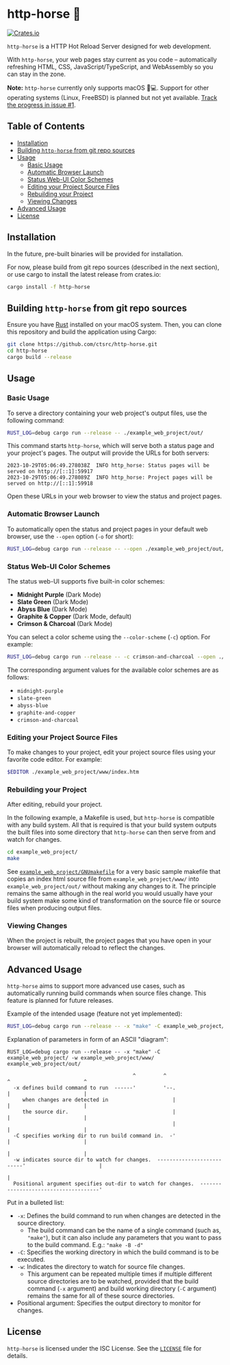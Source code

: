 # http-horse 🐴

[![Crates.io](https://img.shields.io/crates/v/http-horse.svg)](https://crates.io/crates/http-horse)

`http-horse` is a HTTP Hot Reload Server designed for web development.

With `http-horse`, your web pages stay current as you code – automatically refreshing
HTML, CSS, JavaScript/TypeScript, and WebAssembly so you can stay in the zone.

**Note:** `http-horse` currently only supports macOS 🍎💻.
Support for other operating systems (Linux, FreeBSD) is planned but not yet available.
[Track the progress in issue #1](https://github.com/ctsrc/http-horse/issues/1).

## Table of Contents

- [Installation](#installation)
- [Building `http-horse` from git repo sources](#building-http-horse-from-git-repo-sources)
- [Usage](#usage)
  - [Basic Usage](#basic-usage)
  - [Automatic Browser Launch](#automatic-browser-launch)
  - [Status Web-UI Color Schemes](#status-web-ui-color-schemes)
  - [Editing your Project Source Files](#editing-your-project-source-files)
  - [Rebuilding your Project](#rebuilding-your-project)
  - [Viewing Changes](#viewing-changes)
- [Advanced Usage](#advanced-usage)
- [License](#license)

## Installation

In the future, pre-built binaries will be provided for installation.

For now, please build from git repo sources (described in the next section),
or use cargo to install the latest release from crates.io:

```zsh
cargo install -f http-horse
```

## Building `http-horse` from git repo sources

Ensure you have [Rust](https://www.rust-lang.org/) installed on your macOS system.
Then, you can clone this repository and build the application using Cargo:

```zsh
git clone https://github.com/ctsrc/http-horse.git
cd http-horse
cargo build --release
```

## Usage

### Basic Usage

To serve a directory containing your web project's output files,
use the following command:

```zsh
RUST_LOG=debug cargo run --release -- ./example_web_project/out/
```

This command starts `http-horse`, which will serve both a status page
and your project's pages. The output will provide the URLs for both servers:

```text
2023-10-29T05:06:49.278038Z  INFO http_horse: Status pages will be served on http://[::1]:59917
2023-10-29T05:06:49.278089Z  INFO http_horse: Project pages will be served on http://[::1]:59918
```

Open these URLs in your web browser to view the status and project pages.

### Automatic Browser Launch

To automatically open the status and project pages in your default web browser,
use the `--open` option (`-o` for short):

```zsh
RUST_LOG=debug cargo run --release -- --open ./example_web_project/out/
```

### Status Web-UI Color Schemes

The status web-UI supports five built-in color schemes:

- **Midnight Purple** (Dark Mode)
- **Slate Green** (Dark Mode)
- **Abyss Blue** (Dark Mode)
- **Graphite & Copper** (Dark Mode, default)
- **Crimson & Charcoal** (Dark Mode)

You can select a color scheme using the `--color-scheme` (`-c`) option. For example:

```zsh
RUST_LOG=debug cargo run --release -- -c crimson-and-charcoal --open ./example_web_project/out/
```

The corresponding argument values for the available color schemes are as follows:

- `midnight-purple`
- `slate-green`
- `abyss-blue`
- `graphite-and-copper`
- `crimson-and-charcoal`

### Editing your Project Source Files

To make changes to your project, edit your project source files
using your favorite code editor. For example:

```zsh
$EDITOR ./example_web_project/www/index.htm
```

### Rebuilding your Project

After editing, rebuild your project.

In the following example, a Makefile is used, but `http-horse` is compatible
with any build system. All that is required is that your build system outputs
the built files into some directory that `http-horse` can then serve from
and watch for changes.

```zsh
cd example_web_project/
make
```

See [`example_web_project/GNUmakefile`](example_web_project/GNUmakefile)
for a very basic sample makefile that copies an index html source file
from `example_web_project/www/` into `example_web_project/out/` without
making any changes to it. The principle remains the same although in
the real world you would usually have your build system make some
kind of transformation on the source file or source files when
producing output files.

### Viewing Changes

When the project is rebuilt, the project pages that you have
open in your browser will automatically reload to reflect the changes.

## Advanced Usage

`http-horse` aims to support more advanced use cases, such as automatically
running build commands when source files change. This feature is planned
for future releases.

Example of the intended usage (feature not yet implemented):

```zsh
RUST_LOG=debug cargo run --release -- -x "make" -C example_web_project/ -w example_web_project/www/ example_web_project/out/
```

Explanation of parameters in form of an ASCII "diagram":

```text
RUST_LOG=debug cargo run --release -- -x "make" -C example_web_project/ -w example_web_project/www/ example_web_project/out/

                                         ^         ^                       ^                        ^
  -x defines build command to run  ------'         '--.                    |                        |
     when changes are detected in                     |                    |                        |
     the source dir.                                  |                    |                        |
                                                      |                    |                        |
  -C specifies working dir to run build command in.  -'                    |                        |
                                                                           |                        |
  -w indicates source dir to watch for changes.  --------------------------'                        |
                                                                                                    |
  Positional argument specifies out-dir to watch for changes.  -------------------------------------'
```

Put in a bulleted list:

- `-x`: Defines the build command to run when changes are detected in the source directory.
  * The build command can be the name of a single command (such as, `"make"`), but it can
    also include any parameters that you want to pass to the build command.
    E.g.: `"make -B -d"`
- `-C`: Specifies the working directory in which the build command is to be executed.
- `-w`: Indicates the directory to watch for source file changes.
  * This argument can be repeated multiple times if multiple different source directories
    are to be watched, provided that the build command (`-x` argument) and build
    working directory (`-C` argument) remains the same for all of these source directories.
- Positional argument: Specifies the output directory to monitor for changes.

## License

`http-horse` is licensed under the ISC License. See the [`LICENSE`](LICENSE) file for details.
